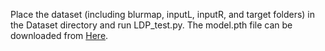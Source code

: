 Place the dataset (including blurmap, inputL, inputR, and target folders) in the Dataset directory and run LDP_test.py. The model.pth file can be downloaded from [Here](https://drive.google.com/drive/folders/1SrukcQo74xZDAoSqbs8avWnZcgox0m-h?usp=drive_link).

